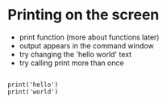 ---
---

# Printing on the screen

* print function (more about functions later)
* output appears in the command window
* try changing the 'hello world' text
* try calling print more than once

~~~

print('hello')
print('world')

~~~
